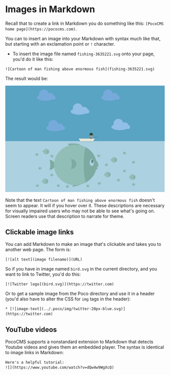 # Images in Markdown

Recall that to create a link in Markdown you do 
something like this: `[PocoCMS home page](https://pococms.com)`.


You can to insert an image into your Markdown with syntax much
like that, but starting with an exclamation point or `!` character.


* To insert the image file named `fishing-3635221.svg` onto your page,
you'd do it like this:

```
![Cartoon of man fishing above enormous fish](fishing-3635221.svg)
```

The result would be:

![Cartoon of man fishing above enormous fish](fishing-3635221.svg)


Note that the text  `Cartoon of man fishing above enormous fish`
doesn't seem to appear. It will if you hover over it. 
These descriptions are necessary for visually impaired users who
may not be able to see what's going on. Screen readers use that
description to narrate for theme.

## Clickable image links

You can add Markdown to make an image that's clickable and
takes you to another web page. The form is:

```
[![alt text](image filename)](URL)
```

So if you have in image named `bird.svg` in the 
current directory, and you want to link to Twitter, 
you'd do this:

```
[![Twitter logo](bird.svg)](https://twitter.com)
```

Or to get a sample image from the Poco directory and
use it in a header (you'd also have to alter the CSS for 
`img` tags in the header):

```
* [![image-text](../.poco/img/twitter-20px-blue.svg)](https://twitter.com)
```

## YouTube videos

PocoCMS supports a nonstandard extension to Markdown that
detects Youtube videos and gives them an embedded player. The
syntax is identical to image links in Markdown:

```
Here's a helpful tutorial:
![](https://www.youtube.com/watch?v=dQw4w9WgXcQ)
```


